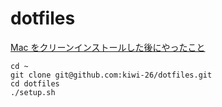 # dotfiles
[Mac をクリーンインストールした後にやったこと](https://winterwind.tumblr.com/post/624542618604404737/mac-%E3%82%92%E3%82%AF%E3%83%AA%E3%83%BC%E3%83%B3%E3%82%A4%E3%83%B3%E3%82%B9%E3%83%88%E3%83%BC%E3%83%AB%E3%81%97%E3%81%9F%E5%BE%8C%E3%81%AB%E3%82%84%E3%81%A3%E3%81%9F%E3%81%93%E3%81%A8)

```
cd ~
git clone git@github.com:kiwi-26/dotfiles.git
cd dotfiles
./setup.sh
```